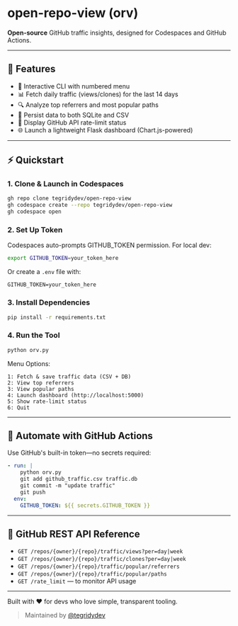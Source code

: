 # open-repo-view (orv)

**Open-source** GitHub traffic insights, designed for Codespaces and GitHub Actions.

---

## 🚀 Features

- 🔢 Interactive CLI with numbered menu
- 📊 Fetch daily traffic (views/clones) for the last 14 days
- 🔍 Analyze top referrers and most popular paths
- 💾 Persist data to both SQLite and CSV
- 🚦 Display GitHub API rate-limit status
- 🌐 Launch a lightweight Flask dashboard (Chart.js-powered)

---

## ⚡ Quickstart

### 1. Clone & Launch in Codespaces
```bash
gh repo clone tegridydev/open-repo-view
gh codespace create --repo tegridydev/open-repo-view
gh codespace open
```

### 2. Set Up Token
Codespaces auto-prompts GITHUB_TOKEN permission. For local dev:
```bash
export GITHUB_TOKEN=your_token_here
```
Or create a `.env` file with:
```env
GITHUB_TOKEN=your_token_here
```

### 3. Install Dependencies
```bash
pip install -r requirements.txt
```

### 4. Run the Tool
```bash
python orv.py
```

Menu Options:
```
1: Fetch & save traffic data (CSV + DB)
2: View top referrers
3: View popular paths
4: Launch dashboard (http://localhost:5000)
5: Show rate-limit status
6: Quit
```

---

## 🤖 Automate with GitHub Actions
Use GitHub's built-in token—no secrets required:
```yaml
- run: |
    python orv.py
    git add github_traffic.csv traffic.db
    git commit -m "update traffic"
    git push
  env:
    GITHUB_TOKEN: ${{ secrets.GITHUB_TOKEN }}
```

---

## 📡 GitHub REST API Reference

- `GET /repos/{owner}/{repo}/traffic/views?per=day|week`
- `GET /repos/{owner}/{repo}/traffic/clones?per=day|week`
- `GET /repos/{owner}/{repo}/traffic/popular/referrers`
- `GET /repos/{owner}/{repo}/traffic/popular/paths`
- `GET /rate_limit` — to monitor API usage

---

Built with ❤️ for devs who love simple, transparent tooling.

> Maintained by [@tegridydev](https://github.com/tegridydev)